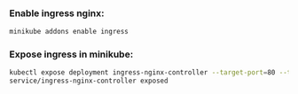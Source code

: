 
### Enable ingress nginx:
```bash
minikube addons enable ingress
```

### Expose ingress in minikube:

```bash
kubectl expose deployment ingress-nginx-controller --target-port=80 --type=ClusterIP -n kube-system
service/ingress-nginx-controller exposed
```
